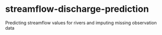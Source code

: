 # streamflow-discharge-prediction
Predicting streamflow values for rivers and imputing missing observation data
